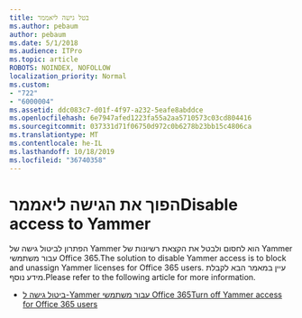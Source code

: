 ```yaml
---
title: בטל גישה ליאממר
ms.author: pebaum
author: pebaum
ms.date: 5/1/2018
ms.audience: ITPro
ms.topic: article
ROBOTS: NOINDEX, NOFOLLOW
localization_priority: Normal
ms.custom:
- "722"
- "6000004"
ms.assetid: ddc083c7-d01f-4f97-a232-5eafe8abddce
ms.openlocfilehash: 6e7947afed1223fa55a2aa5710573c03cd804416
ms.sourcegitcommit: 037331d71f06750d972c0b6278b23bb15c4806ca
ms.translationtype: MT
ms.contentlocale: he-IL
ms.lasthandoff: 10/18/2019
ms.locfileid: "36740358"
---
```

# <a name="disable-access-to-yammer"></a><span data-ttu-id="e089f-102">הפוך את הגישה ליאממר</span><span class="sxs-lookup"><span data-stu-id="e089f-102">Disable access to Yammer</span></span>

<span data-ttu-id="e089f-103">הפתרון לביטול גישה של Yammer הוא לחסום ולבטל את הקצאת רשיונות של Yammer עבור משתמשי Office 365.</span><span class="sxs-lookup"><span data-stu-id="e089f-103">The solution to disable Yammer access is to block and unassign Yammer licenses for Office 365 users.</span></span> <span data-ttu-id="e089f-104">עיין במאמר הבא לקבלת מידע נוסף.</span><span class="sxs-lookup"><span data-stu-id="e089f-104">Please refer to the following article for more information.</span></span>
  
- [<span data-ttu-id="e089f-105">ביטול גישה ל-Yammer עבור משתמשי Office 365</span><span class="sxs-lookup"><span data-stu-id="e089f-105">Turn off Yammer access for Office 365 users</span></span>](https://docs.microsoft.com/yammer/manage-yammer-users/turn-off-user-access)
